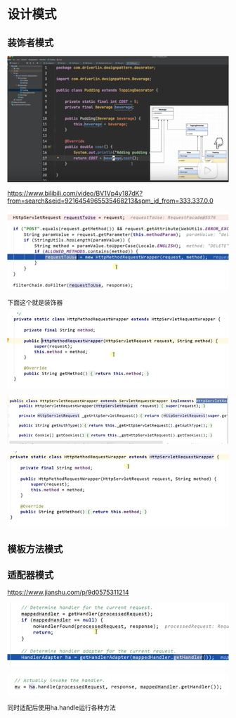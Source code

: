 # 设计模式

## 装饰者模式

![image-20211107150155190](./images/image-20211107150155190.png)

https://www.bilibili.com/video/BV1Vp4y187dK?from=search&seid=9216454965535468213&spm_id_from=333.337.0.0

![image-20211107151350891](./images/image-20211107151350891.png)

下面这个就是装饰器

![image-20211107151436458](./images/image-20211107151436458.png)

![image-20211107151505073](./images/image-20211107151505073.png)

![image-20211107151520374](./images/image-20211107151520374.png)

## 模板方法模式

## 适配器模式

https://www.jianshu.com/p/9d0575311214

![image-20211109184558369](./images/image-20211109184558369.png)

![image-20211109184634825](./images/image-20211109184634825.png)

同时适配后使用ha.handle运行各种方法
